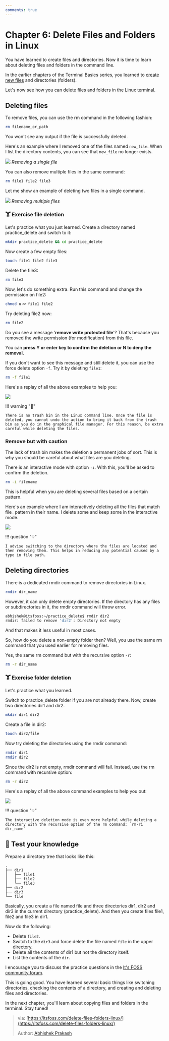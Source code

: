 ```yaml
---
comments: true
---
```


# Chapter 6: Delete Files and Folders in Linux

You have learned to create files and directories. Now it is time to learn about deleting files and folders in the command line.

In the earlier chapters of the Terminal Basics series, you learned to [create new files](https://itsfoss.com/create-files/) and directories (folders).

Let's now see how you can delete files and folders in the Linux terminal.

## Deleting files

To remove files, you can use the rm command in the following fashion:

```Bash
rm filename_or_path
```

You won't see any output if the file is successfully deleted.

Here's an example where I removed one of the files named `new_file`. When I list the directory contents, you can see that `new_file` no longer exists.

![](https://cdn.jsdelivr.net/gh/SDNURoboticsAILab/ImageBed@master/img/resources/linux/chapter6-remove-multiple-files-linux-terminal.webp)
*Removing a single file*

You can also remove multiple files in the same command:

```Bash
rm file1 file2 file3
```

Let me show an example of deleting two files in a single command.

![](https://cdn.jsdelivr.net/gh/SDNURoboticsAILab/ImageBed@master/img/resources/linux/chapter6-delete-files-linux-terminal.webp)
*Removing multiple files*

### 🏋️ Exercise file deletion

Let's practice what you just learned. Create a directory named practice_delete and switch to it:

```Bash
mkdir practice_delete && cd practice_delete
```

Now create a few empty files:

```Bash
touch file1 file2 file3
```

Delete the file3:

```Bash
rm file3
```

Now, let's do something extra. Run this command and change the permission on file2:

```Bash
chmod u-w file1 file2
```

Try deleting file2 now:

```Bash
rm file2
```

Do you see a message '**remove write protected file**'? That's because you removed the write permission (for modification) from this file.

You can **press Y or enter key to confirm the deletion or N to deny the removal.**

If you don't want to see this message and still delete it, you can use the force delete option `-f`. Try it by deleting `file1`:

```Bash
rm -f file1
```

Here's a replay of all the above examples to help you:

![](https://cdn.jsdelivr.net/gh/SDNURoboticsAILab/ImageBed@master/img/resources/linux/chapter6-file-delete-example.svg)

!!! warning "🚧"

    There is no trash bin in the Linux command line. Once the file is deleted, you cannot undo the action to bring it back from the trash bin as you do in the graphical file manager. For this reason, be extra careful while deleting the files.

### Remove but with caution

The lack of trash bin makes the deletion a permanent jobs of sort. This is why you should be careful about what files are you deleting.

There is an interactive mode with option `-i`. With this, you'll be asked to confirm the deletion.

```Bash
rm -i filename
```

This is helpful when you are deleting several files based on a certain pattern.

Here's an example where I am interactively deleting all the files that match file_ pattern in their name. I delete some and keep some in the interactive mode.

![](https://cdn.jsdelivr.net/gh/SDNURoboticsAILab/ImageBed@master/img/resources/linux/chapter6-interactive-delete-example.svg)

!!! question "💡"

    I advise switching to the directory where the files are located and then removing them. This helps in reducing any potential caused by a typo in file path.

## Deleting directories

There is a dedicated rmdir command to remove directories in Linux.

```Bash
rmdir dir_name
```

However, it can only delete empty directories. If the directory has any files or subdirectories in it, the rmdir command will throw error.

```Bash
abhishek@itsfoss:~/practice_delete$ rmdir dir2
rmdir: failed to remove 'dir2': Directory not empty
```

And that makes it less useful in most cases.

So, how do you delete a non-empty folder then? Well, you use the same rm command that you used earlier for removing files.

Yes, the same rm command but with the recursive option `-r`:

```Bash
rm -r dir_name
```

### 🏋️ Exercise folder deletion

Let's practice what you learned.

Switch to practice_delete folder if you are not already there. Now, create two directories dir1 and dir2.

```Bash
mkdir dir1 dir2
```

Create a file in dir2:

```Bash
touch dir2/file
```

Now try deleting the directories using the rmdir command:

```Bash
rmdir dir1
rmdir dir2
```

Since the dir2 is not empty, rmdir command will fail. Instead, use the rm command with recursive option:

```Bash
rm -r dir2
```

Here's a replay of all the above command examples to help you out:

![](https://cdn.jsdelivr.net/gh/SDNURoboticsAILab/ImageBed@master/img/resources/linux/chapter6-folder-delete-example.svg)

!!! question "💡"

    The interactive deletion mode is even more helpful while deleting a directory with the recursive option of the rm command: `rm-ri dir_name`

## 📝 Test your knowledge

Prepare a directory tree that looks like this:

```Text
.
├── dir1
│   ├── file1
│   ├── file2
│   └── file3
├── dir2
├── dir3
└── file
```

Basically, you create a file named file and three directories dir1, dir2 and dir3 in the current directory (practice_delete). And then you create files file1, file2 and file3 in dir1.

Now do the following:

- Delete `file2`.
- Switch to the `dir3` and force delete the file named `file` in the upper directory.
- Delete all the contents of dir1 but not the directory itself.
- List the contents of the `dir`.

I encourage you to discuss the practice questions in the [It's FOSS community forum](https://itsfoss.community/?).

This is going good. You have learned several basic things like switching directories, checking the contents of a directory, and creating and deleting files and directories.

In the next chapter, you'll learn about copying files and folders in the terminal. Stay tuned!

>via: [https://itsfoss.com/delete-files-folders-linux/](https://itsfoss.com/delete-files-folders-linux/)
>
>Author: [Abhishek Prakash](https://itsfoss.com/author/abhishek/)
